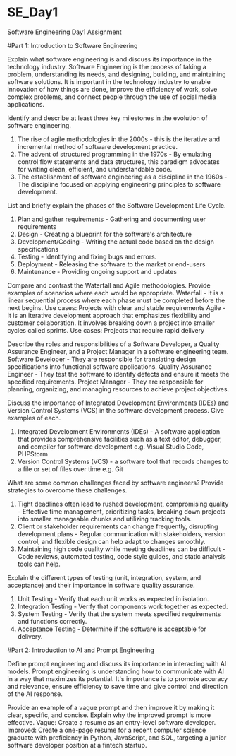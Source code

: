 # SE_Day1
Software Engineering Day1 Assignment

#Part 1: Introduction to Software Engineering

Explain what software engineering is and discuss its importance in the technology industry.
Software Engineering is the process of taking a problem, understanding its needs, and designing, building, and maintaining software solutions. It is important in the technology industry to enable innovation of how things are done, improve the efficiency of work, solve complex problems, and connect people through the use of social media applications.

Identify and describe at least three key milestones in the evolution of software engineering.
1. The rise of agile methodologies in the 2000s - this is the iterative and incremental method of software development practice.
2. The advent of structured programming in the 1970s - By emulating control flow statements and data structures, this paradigm advocates for writing clean, efficient, and understandable code.
3. The establishment of software engineering as a discipline in the 1960s - The discipline focused on applying engineering principles to software development.

List and briefly explain the phases of the Software Development Life Cycle.
1. Plan and gather requirements - Gathering and documenting user requirements
2. Design - Creating a blueprint for the software's architecture
3. Development/Coding - Writing the actual code based on the design specifications
4. Testing - Identifying and fixing bugs and errors.
5. Deployment - Releasing the software to the market or end-users
6. Maintenance - Providing ongoing support and updates

Compare and contrast the Waterfall and Agile methodologies. Provide examples of scenarios where each would be appropriate.
Waterfall - It is a linear sequential process where each phase must be completed before the next begins. 
Use cases: Projects with clear and stable requirements
Agile - It is an iterative development approach that emphasizes flexibility and customer collaboration. It involves breaking down a project into smaller cycles called sprints.
Use cases: Projects that require rapid delivery

Describe the roles and responsibilities of a Software Developer, a Quality Assurance Engineer, and a Project Manager in a software engineering team.
Software Developer - They are responsible for translating design specifications into functional software applications.
Quality Assurance Engineer - They test the software to identify defects and ensure it meets the specified requirements.
Project Manager - They are responsible for planning, organizing, and managing resources to achieve project objectives.

Discuss the importance of Integrated Development Environments (IDEs) and Version Control Systems (VCS) in the software development process. Give examples of each.
1. Integrated Development Environments (IDEs) - A software application that provides comprehensive facilities such as a text editor, debugger, and compiler for software development e.g. Visual Studio Code, PHPStorm
2. Version Control Systems (VCS) - a software tool that records changes to a file or set of files over time e.g. Git

What are some common challenges faced by software engineers? Provide strategies to overcome these challenges.
1. Tight deadlines often lead to rushed development, compromising quality - Effective time management, prioritizing tasks, breaking down projects into smaller manageable chunks and utilizing tracking tools.
2. Client or stakeholder requirements can change frequently, disrupting development plans - Regular communication with stakeholders, version control, and flexible design can help adapt to changes smoothly.
3. Maintaining high code quality while meeting deadlines can be difficult - Code reviews, automated testing, code style guides, and static analysis tools can help.

Explain the different types of testing (unit, integration, system, and acceptance) and their importance in software quality assurance.
1. Unit Testing - Verify that each unit works as expected in isolation.
2. Integration Testing - Verify that components work together as expected.
3. System Testing - Verify that the system meets specified requirements and functions correctly.
4. Acceptance Testing - Determine if the software is acceptable for delivery.


#Part 2: Introduction to AI and Prompt Engineering


Define prompt engineering and discuss its importance in interacting with AI models.
Prompt engineering is understanding how to communicate with AI in a way that maximizes its potential. 
It's importance is to promote accuracy and relevance, ensure efficiency to save time and give control and direction of the AI response.

Provide an example of a vague prompt and then improve it by making it clear, specific, and concise. Explain why the improved prompt is more effective.
Vague: Create a resume as an entry-level software developer.
Improved: Create a one-page resume for a recent computer science graduate with proficiency in Python, JavaScript, and SQL, targeting a junior software developer position at a fintech startup.
